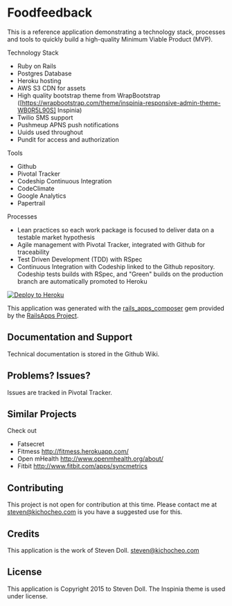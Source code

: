 Foodfeedback
================

This is a reference application demonstrating a technology stack, processes and tools to quickly build a high-quality Minimum Viable Product (MVP). 

Technology Stack

- Ruby on Rails
- Postgres Database
- Heroku hosting
- AWS S3 CDN for assets
- High quality bootstrap theme from WrapBootstrap ([https://wrapbootstrap.com/theme/inspinia-responsive-admin-theme-WB0R5L90S] Inspinia) 
- Twilio SMS support
- Pushmeup APNS push notifications
- Uuids used throughout
- Pundit for access and authorization

Tools

- Github
- Pivotal Tracker
- Codeship Continuous Integration
- CodeClimate
- Google Analytics
- Papertrail

Processes

- Lean practices so each work package is focused to deliver data on a testable market hypothesis
- Agile management with Pivotal Tracker, integrated with Github for traceability
- Test Driven Development (TDD) with RSpec
- Continuous Integration with Codeship linked to the Github repository. Codeship tests builds with RSpec, and "Green" builds on the production branch are automatically promoted to Heroku

[![Deploy to Heroku](https://www.herokucdn.com/deploy/button.png)](https://heroku.com/deploy)

This application was generated with the [rails_apps_composer](https://github.com/RailsApps/rails_apps_composer) gem
provided by the [RailsApps Project](http://railsapps.github.io/).

Documentation and Support
-------------------------

Technical documentation is stored in the Github Wiki.

Problems? Issues?
-------------

Issues are tracked in Pivotal Tracker.

Similar Projects
----------------

Check out

- Fatsecret
- Fitmess http://fitmess.herokuapp.com/
- Open mHealth http://www.openmhealth.org/about/
- Fitbit http://www.fitbit.com/apps/syncmetrics


Contributing
------------

This project is not open for contribution at this time. Please contact me at steven@kichocheo.com is you have a suggested use for this.


Credits
-------

This application is the work of Steven Doll. steven@kichocheo.com

License
-------

This application is Copyright 2015 to Steven Doll. The Inspinia theme is used under license.
